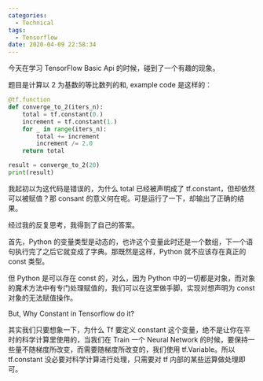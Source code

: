 ```yaml
---
categories:
  - Technical
tags:
  - Tensorflow
date: 2020-04-09 22:58:34	
---
```


今天在学习 TensorFlow Basic Api 的时候，碰到了一个有趣的现象。

题目是计算以 2 为基数的等比数列的和, example code 是这样的：

```python
@tf.function
def converge_to_2(iters_n):
    total = tf.constant(0.)
    increment = tf.constant(1.)
    for _ in range(iters_n):
        total += increment
        increment /= 2.0
    return total

result = converge_to_2(20)
print(result)
```

我起初以为这代码是错误的，为什么 total 已经被声明成了 tf.constant，但却依然可以被赋值？那 consant 的意义何在呢。可是运行了一下，却输出了正确的结果。

经过我的反复思考，我得到了自己的答案。

首先，Python 的变量类型是动态的，也许这个变量此时还是一个数组，下一个语句执行完了之后它就变成了字典。那既然是这样，Python 就不应该存在真正的 const 类型。

但 Python 是可以存在 const 的，对么，因为 Python 中的一切都是对象，而对象的魔术方法中有专门处理赋值的，我们可以在这里做手脚，实现对想声明为 const 对象的无法赋值操作。

But, Why Constant in Tensorflow do it?

其实我们只要想象一下，为什么 Tf 要定义 constant 这个变量，绝不是让你在平时的科学计算里使用的，当我们在 Train 一个 Neural Network 的时候，要保持一些量不随梯度所改变，而需要随梯度所改变的，我们使用 tf.Variable。所以 tf.constant 没必要对科学计算进行处理，只需要对 tf 内部的某些运算做处理即可。
